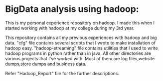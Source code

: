 # BigData analysis using hadoop:

This is my personal experience repository on hadoop. I made this when I started working with hadoop at my college during my 3rd year.

This repository contains all my previous experiences with hadoop and big data.
"cfg" file contains several scripts that I wrote to make installation of hadoop easy.
"hadoop-streaming" file contains utilities that I used to write hadoop programs in python rather than in java.
All other directories are various projects that I've worked with. Most of them are log files,website dumps,store dumps and business data.
	
Refer "Hadoop_Report" file for the further descriptions.
	
	
